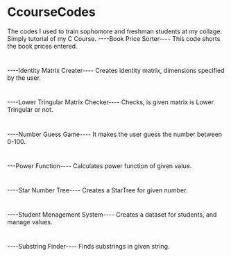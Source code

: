 # CcourseCodes
The codes I used to train sophomore and freshman students at my collage. Simply tutorial of my C Course.
----Book Price Sorter----
This code shorts the book prices entered.
#
----Identity Matrix Creater----
Creates identity matrix, dimensions specified by the user.
#
----Lower Tringular Matrix Checker----
Checks, is given matrix is Lower Tringular or not.
#
----Number Guess Game----
It makes the user guess the number between 0-100.
#
---Power Function----
Calculates power function of given value.
#
----Star Number Tree----
Creates a StarTree for given number.
#
----Student Menagement System----
Creates a dataset for students, and manage values.
#
----Substring Finder----
Finds substrings in given string.
#

